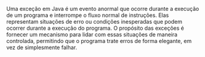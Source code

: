 Uma exceção em Java é um evento anormal que ocorre durante a execução de um programa e interrompe o fluxo normal de instruções. Elas representam situações de erro ou condições inesperadas que podem ocorrer durante a execução do programa. O propósito das exceções é fornecer um mecanismo para lidar com essas situações de maneira controlada, permitindo que o programa trate erros de forma elegante, em vez de simplesmente falhar.